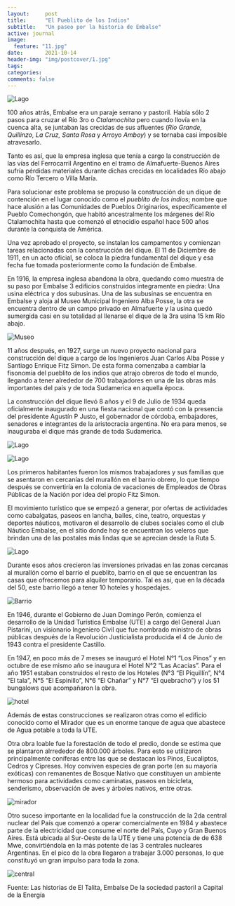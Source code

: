 ```yaml
---
layout:     post
title:      "El Pueblito de los Indios"
subtitle:   "Un paseo por la historia de Embalse"
active: journal
image:
  feature: "11.jpg"
date:       2021-10-14
header-img: "img/postcover/1.jpg"
tags:
categories:
comments: false
---
```


![Lago](/img/3.jpg)

100 años atrás, Embalse era un paraje serrano y pastoril. Había sólo 2 pasos para cruzar el Río 3ro o _Ctalamochita_ pero cuando llovía en la cuenca alta, se juntaban las crecidas de sus afluentes (_Río Grande, Quillinzo, La Cruz, Santa Rosa_ y _Arroyo Amboy_) y se tornaba casi imposible atravesarlo. 

Tanto es así, que la empresa inglesa que tenía a cargo la construcción de las vías del Ferrocarril Argentino en el tramo de Almafuerte-Buenos Aires sufría pérdidas materiales durante dichas crecidas en localidades Río abajo como Río Tercero o Villa María.

Para solucionar este problema se propuso la construcción de un dique de contención en el lugar conocido como el _pueblito de los indios_; nombre que hace alusión a las Comunidades de Pueblos Originarios, específicamente el Pueblo Comechongón, que habitó ancestralmente los márgenes del Río Ctalamochita hasta que comenzó el etnocidio español hace 500 años durante la conquista de América.

Una vez aprobado el proyecto, se instalan los campamentos y comienzan tareas relacionadas con la construcción del dique. El 11 de Diciembre de 1911, en un acto oficial, se coloca la piedra fundamental del dique y esa fecha fue tomada posteriormente como la fundación de Embalse.

En 1916, la empresa inglesa abandona la obra, quedando como muestra de su paso por Embalse 3 edificios construidos integramente en piedra: Una usina eléctrica y dos subusinas. Una de las subusinas se encuentra en Embalse y aloja al Museo Municipal Ingeniero Alba Posse, la otra se encuentra dentro de un campo privado en Almafuerte y la usina quedó sumergida casi en su totalidad al llenarse el dique de la 3ra usina 15 km Río abajo.

![Museo](/img/4.jpg)

11 años después, en 1927, surge un nuevo proyecto nacional para construcción del dique a cargo de los Ingenieros Juan Carlos Alba Posse y Santiago Enrique Fitz Simon. De esta forma comenzaba a cambiar la fisonomía del pueblito de los indios que atrajo obreros de todo el mundo, llegando a tener alrededor de 700 trabajadores en una de las obras más importantes del país y de toda Sudamerica en aquella época.

La construcción del dique llevó 8 años y el 9 de Julio de 1934 queda oficialmente inaugurado en una fiesta nacional que contó con la presencia del presidente Agustín P Justo, el gobernador de córdoba, embajadores, senadores e integrantes de la aristocracia argentina. No era para menos, se inauguraba el dique más grande de toda Sudamerica.

![Lago](/img/1.jpg)

![Lago](/img/2.jpg)

Los primeros habitantes fueron los mismos trabajadores y sus familias que se asentaron en cercanías del murallón en el barrio obrero, lo que tiempo después se convertiría en la colonia de vacaciones de Empleados de Obras Públicas de la Nación por idea del propio Fitz Simon. 

El movimiento turístico que se empezó a generar, por ofertas de actividades como cabalgatas, paseos en lancha, bailes, cine, teatro, orquestas y deportes náuticos, motivaron el desarrollo de clubes sociales como el club Náutico Embalse, en el sitio donde hoy se encuentran los veleros que brindan una de las postales más lindas que se aprecian desde la Ruta 5.

![Lago](/img/5.jpg)

Durante esos años crecieron las inversiones privadas en las zonas cercanas al murallón como el barrio el pueblito, barrio en el que se encuentran las casas que ofrecemos para alquiler temporario. Tal es así, que en la década del 50, este barrio llegó a tener 10 hoteles y hospedajes.

![Barrio](/img/6.jpg)

En 1946, durante el Gobierno de Juan Domingo Perón, comienza el desarrollo de la Unidad Turística Embalse (UTE) a cargo del General Juan Pistarini, un visionario Ingeniero Civil que fue nombrado ministro de obras públicas después de la Revolución Justicialista producida el 4 de Junio de 1943 contra el presidente Castillo.
 
En 1947, en poco más de 7 meses se inauguró el Hotel N°1 “Los Pinos” y en octubre de ese mismo año se inaugura el Hotel N°2 “Las Acacias”. Para el año 1951 estaban construidos el resto de los Hoteles (N°3 “El Piquillín”, N°4 “El tala”, N°5 “El Espinillo”, N°6 “El Chañar” y N°7 “El quebracho”) y los 51 bungalows que acompañaron la obra.

![hotel](/img/7.jpg)

Además de estas construcciones se realizaron otras como el edificio conocido como el Mirador que es un enorme tanque de agua que abastece de Agua potable a toda la UTE.

Otra obra loable fue la forestación de todo el predio, donde se estima que se plantaron alrrededor de 800.000 árboles. Para esto se utilizaron principalmente coníferas entre las que se destacan los Pinos, Eucaliptos, Cedros y Cipreses. Hoy conviven especies de gran porte (en su mayoría exóticas) con remanentes de Bosque Nativo que constituyen un ambiente hermoso para actividades como caminatas, paseos en bicicleta, senderismo, observación de aves y árboles nativos, entre otras.

![mirador](/img/8.jpg)
 
Otro suceso importante en la localidad fue la construcción de la 2da central nuclear del País que comenzó a operar comercialmente en 1984 y abastece parte de la electricidad que consume el norte del País, Cuyo y Gran Buenos Aires. Está ubicada al Sur-Oeste de la UTE y tiene una potencia de de 638 Mwe, convirtiéndola en la más potente de las 3 centrales nucleares Argentinas. En el pico de la obra llegaron a trabajar 3.000 personas, lo que constituyó un gran impulso para toda la zona.

![central](/img/9.jpg)

Fuente: Las historias de El Talita, Embalse De la sociedad pastoril a Capital de la Energía
